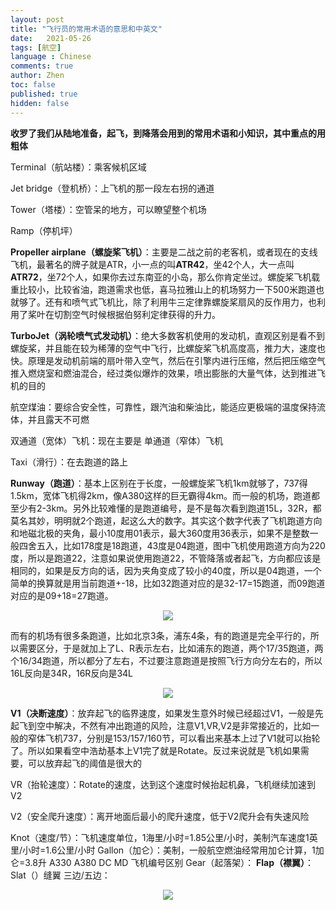 ```yaml
---
layout: post
title: "飞行员的常用术语的意思和中英文"
date:   2021-05-26
tags: [航空]
language : Chinese
comments: true
author: Zhen
toc: false
published: true
hidden: false
---
```

**收罗了我们从陆地准备，起飞，到降落会用到的常用术语和小知识，其中重点的用粗体**

Terminal（航站楼）：乘客候机区域

Jet bridge（登机桥）：上飞机的那一段左右拐的通道

Tower（塔楼）：空管呆的地方，可以瞭望整个机场

Ramp（停机坪）

**Propeller airplane（螺旋桨飞机）**：主要是二战之前的老客机，或者现在的支线飞机，最著名的牌子就是ATR，小一点的叫**ATR42**，坐42个人，大一点叫**ATR72**，坐72个人，如果你去过东南亚的小岛，那么你肯定坐过。螺旋桨飞机载重比较小，比较省油，跑道需求也低，喜马拉雅山上的机场努力一下500米跑道也就够了。还有和喷气式飞机比，除了利用牛三定律靠螺旋桨扇风的反作用力，也利用了桨叶在切割空气时候根据伯努利定律获得的升力。

**TurboJet（涡轮喷气式发动机）**：绝大多数客机使用的发动机，直观区别是看不到螺旋桨，并且能在较为稀薄的空气中飞行，比螺旋桨飞机高度高，推力大，速度也快。原理是发动机前端的扇叶带入空气，然后在引擎内进行压缩，然后把压缩空气推入燃烧室和燃油混合，经过类似爆炸的效果，喷出膨胀的大量气体，达到推进飞机的目的

航空煤油：要综合安全性，可靠性，跟汽油和柴油比，能适应更极端的温度保持流体，并且露天不可燃

双通道（宽体）飞机：现在主要是
单通道（窄体）飞机

Taxi（滑行）：在去跑道的路上

**Runway（跑道）**：基本上区别在于长度，一般螺旋桨飞机1km就够了，737得1.5km，宽体飞机得2km，像A380这样的巨无霸得4km。而一般的机场，跑道都至少有2-3km。另外比较难懂的是跑道编号，是不是每次看到跑道15L，32R，都莫名其妙，明明就2个跑道，起这么大的数字。其实这个数字代表了飞机跑道方向和地磁北极的夹角，最小10度用01表示，最大360度用36表示，如果不是整数一般四舍五入，比如178度是18跑道，43度是04跑道，图中飞机使用跑道方向为220度，所以是跑道22，注意如果说使用跑道22，不管降落或者起飞，方向都应该是相同的，如果是反方向的话，因为夹角变成了较小的40度，所以是04跑道，一个简单的换算就是用当前跑道+-18，比如32跑道对应的是32-17=15跑道，而09跑道对应的是09+18=27跑道。
<p align="center"> <img src="{{ site.imageurl }}/机场跑道1.png"> </p> 
而有的机场有很多条跑道，比如北京3条，浦东4条，有的跑道是完全平行的，所以需要区分，于是就加上了L、R表示左右，比如浦东的跑道，两个17/35跑道，两个16/34跑道，所以都分了左右，不过要注意跑道是按照飞行方向分左右的，所以16L反向是34R，16R反向是34L
<p align="center"> <img src="{{ site.imageurl }}/机场跑道2.png"> </p> 


**V1（决断速度）**：放弃起飞的临界速度，如果发生意外时候已经超过V1，一般是先起飞到空中解决，不然有冲出跑道的风险，注意V1,VR,V2是非常接近的，比如一般的窄体飞机737，分别是153/157/160节，可以看出来基本上过了V1就可以抬轮了。所以如果看空中浩劫基本上V1完了就是Rotate。反过来说就是飞机如果需要，可以放弃起飞的阈值是很大的

VR（抬轮速度）：Rotate的速度，达到这个速度时候抬起机鼻，飞机继续加速到V2

V2（安全爬升速度）：离开地面后最小的爬升速度，低于V2爬升会有失速风险

Knot（速度/节）：飞机速度单位，1海里/小时=1.85公里/小时，美制汽车速度1英里/小时=1.6公里/小时
Gallon（加仑）：美制，一般航空燃油经常用加仑计算，1加仑=3.8升
A330
A380
DC
MD
飞机编号区别
Gear（起落架）：
**Flap（襟翼）**：
Slat（）缝翼
三边/五边：
<p align="center"> <img src="{{ site.imageurl }}/机场五边图.jpg"> </p> 


<!--stackedit_data:
eyJoaXN0b3J5IjpbLTI4NjI2OTg2LC04Nzg5OTQzODcsMTc5ND
QyMjM1OCwxMjY2NTIzMzA4LC03MzE4ODUyODUsMTQxMDA1MzU2
OSwxNDUyNjczMzYzLDE2MDg2NTU4MiwtOTMzMDM3MDk3LC0xMT
IxMDgzMTU1LC00NTcxNDA4NzAsLTIwNTUwNzEzMTcsMzQ4MDAx
MTIyLC0xMzc1ODYwOTg2LC0xMjgyNDM2NDQ0LC02MzY1OTE5Nj
ksMzgzNDg1NDk5LC0yOTk5ODc4MTksLTUxMzkyMzc4MywxNTg4
NTQzNTBdfQ==
-->